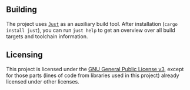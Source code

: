 ## Building

The project uses [`Just`](https://github.com/casey/just) as an auxiliary build tool. After installation (`cargo install just`), you can run `just help` to get an overview over all build targets and toolchain information.

## Licensing

This project is licensed under the [GNU General Public License v3], except for those parts (lines of code from libraries used in this project) already licensed under other licenses.

[//]: # (Links)

[GNU General Public License v3]: https://www.gnu.org/licenses/gpl-3.0.txt
